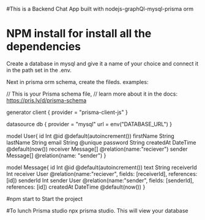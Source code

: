 #This is a Backend Chat App built with nodejs-graphQl-mysql-prisma orm

# NPM install for install all the dependencies
Create a database in mysql and give it a name of your choice and connect it in the path set in the .env.

Next in prisma orm schema, create the fileds. examples:


// This is your Prisma schema file,
// learn more about it in the docs: https://pris.ly/d/prisma-schema

generator client {
  provider = "prisma-client-js"
}

datasource db {
  provider = "mysql"
  url      = env("DATABASE_URL")
}

model User{
  id Int @id @default(autoincrement())
  firstName String
  lastName String
  email String @unique
  password String
  createdAt DateTime @default(now())
  receiver Message[] @relation(name:"reciever")
  sender Message[] @relation(name: "sender")
}


model Message{
  id Int @id @default(autoincrement())
  text String
  receiverId Int
  receiver User @relation(name:"reciever", fields: [receiverId], references: [id])
  senderId Int
  sender User @relation(name:"sender", fields: [senderId], references: [id])
  createdAt DateTime @default(now())
}

#npm start to Start the project

#To lunch Prisma studio
npx prisma studio. This will view your database
